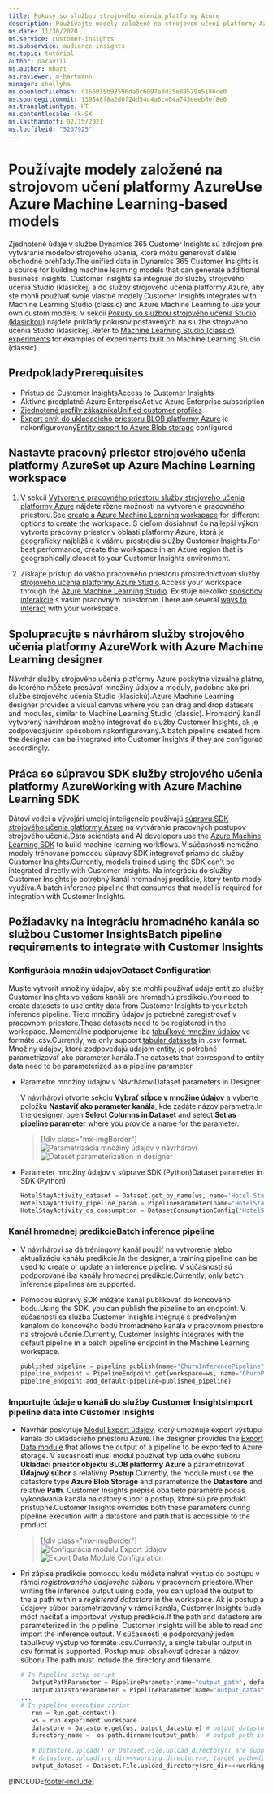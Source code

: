 ```yaml
---
title: Pokusy so službou strojového učenia platformy Azure
description: Používajte modely založené na strojovom učení platformy Azure v službe Dynamics 365 Customer Insights.
ms.date: 11/30/2020
ms.service: customer-insights
ms.subservice: audience-insights
ms.topic: tutorial
author: naravill
ms.author: mhart
ms.reviewer: m-hartmann
manager: shellyha
ms.openlocfilehash: c166015b92596da0c6097e3d25e89579a5186ce0
ms.sourcegitcommit: 139548f8a2d0f24d54c4a6c404a743eeeb8ef8e0
ms.translationtype: HT
ms.contentlocale: sk-SK
ms.lasthandoff: 02/15/2021
ms.locfileid: "5267925"
---
```

# <a name="use-azure-machine-learning-based-models"></a><span data-ttu-id="7d952-103">Používajte modely založené na strojovom učení platformy Azure</span><span class="sxs-lookup"><span data-stu-id="7d952-103">Use Azure Machine Learning-based models</span></span>

<span data-ttu-id="7d952-104">Zjednotené údaje v službe Dynamics 365 Customer Insights sú zdrojom pre vytváranie modelov strojového učenia, ktoré môžu generovať ďalšie obchodné prehľady.</span><span class="sxs-lookup"><span data-stu-id="7d952-104">The unified data in Dynamics 365 Customer Insights is a source for building machine learning models that can generate additional business insights.</span></span> <span data-ttu-id="7d952-105">Customer Insights sa integruje do služby strojového učenia Studio (klasickej) a do služby strojového učenia platformy Azure, aby ste mohli používať svoje vlastné modely.</span><span class="sxs-lookup"><span data-stu-id="7d952-105">Customer Insights integrates with Machine Learning Studio (classic) and Azure Machine Learning to use your own custom models.</span></span> <span data-ttu-id="7d952-106">V sekcii [Pokusy so službou strojového učenia Studio (klasickou)](machine-learning-studio-experiments.md) nájdete príklady pokusov postavených na službe strojového učenia Studio (klasickej).</span><span class="sxs-lookup"><span data-stu-id="7d952-106">Refer to [Machine Learning Studio (classic) experiments](machine-learning-studio-experiments.md) for examples of experiments built on Machine Learning Studio (classic).</span></span> 

## <a name="prerequisites"></a><span data-ttu-id="7d952-107">Predpoklady</span><span class="sxs-lookup"><span data-stu-id="7d952-107">Prerequisites</span></span>

- <span data-ttu-id="7d952-108">Prístup do Customer Insights</span><span class="sxs-lookup"><span data-stu-id="7d952-108">Access to Customer Insights</span></span>
- <span data-ttu-id="7d952-109">Aktívne predplatné Azure Enterprise</span><span class="sxs-lookup"><span data-stu-id="7d952-109">Active Azure Enterprise subscription</span></span>
- [<span data-ttu-id="7d952-110">Zjednotené profily zákazníka</span><span class="sxs-lookup"><span data-stu-id="7d952-110">Unified customer profiles</span></span>](data-unification.md)
- <span data-ttu-id="7d952-111">[Export entít do ukladacieho priestoru BLOB platformy Azure](export-azure-blob-storage.md) je nakonfigurovaný</span><span class="sxs-lookup"><span data-stu-id="7d952-111">[Entity export to Azure Blob storage](export-azure-blob-storage.md) configured</span></span>

## <a name="set-up-azure-machine-learning-workspace"></a><span data-ttu-id="7d952-112">Nastavte pracovný priestor strojového učenia platformy Azure</span><span class="sxs-lookup"><span data-stu-id="7d952-112">Set up Azure Machine Learning workspace</span></span>

1. <span data-ttu-id="7d952-113">V sekcii [Vytvorenie pracovného priestoru služby strojového učenia platformy Azure](https://docs.microsoft.com/azure/machine-learning/concept-workspace#-create-a-workspace) nájdete rôzne možnosti na vytvorenie pracovného priestoru.</span><span class="sxs-lookup"><span data-stu-id="7d952-113">See [create a Azure Machine Learning workspace](https://docs.microsoft.com/azure/machine-learning/concept-workspace#-create-a-workspace) for different options to create the workspace.</span></span> <span data-ttu-id="7d952-114">S cieľom dosiahnuť čo najlepší výkon vytvorte pracovný priestor v oblasti platformy Azure, ktorá je geograficky najbližšie k vášmu prostrediu služby Customer Insights.</span><span class="sxs-lookup"><span data-stu-id="7d952-114">For best performance, create the workspace in an Azure region that is geographically closest to your Customer Insights environment.</span></span>

1. <span data-ttu-id="7d952-115">Získajte prístup do vášho pracovného priestoru prostredníctvom služby [strojového učenia platformy Azure Studio](https://ml.azure.com/).</span><span class="sxs-lookup"><span data-stu-id="7d952-115">Access your workspace through the [Azure Machine Learning Studio](https://ml.azure.com/).</span></span> <span data-ttu-id="7d952-116">Existuje niekoľko [spôsobov interakcie](https://docs.microsoft.com/azure/machine-learning/concept-workspace#tools-for-workspace-interaction) s vaším pracovným priestorom.</span><span class="sxs-lookup"><span data-stu-id="7d952-116">There are several [ways to interact](https://docs.microsoft.com/azure/machine-learning/concept-workspace#tools-for-workspace-interaction) with your workspace.</span></span>

## <a name="work-with-azure-machine-learning-designer"></a><span data-ttu-id="7d952-117">Spolupracujte s návrhárom služby strojového učenia platformy Azure</span><span class="sxs-lookup"><span data-stu-id="7d952-117">Work with Azure Machine Learning designer</span></span>

<span data-ttu-id="7d952-118">Návrhár služby strojového učenia platformy Azure poskytne vizuálne plátno, do ktorého môžete presúvať množiny údajov a moduly, podobne ako pri službe strojového učenia Studio (klasickú).</span><span class="sxs-lookup"><span data-stu-id="7d952-118">Azure Machine Learning designer provides a visual canvas where you can drag and drop datasets and modules, similar to Machine Learning Studio (classic).</span></span> <span data-ttu-id="7d952-119">Hromadný kanál vytvorený návrhárom možno integrovať do služby Customer Insights, ak je zodpovedajúcim spôsobom nakonfigurovaný.</span><span class="sxs-lookup"><span data-stu-id="7d952-119">A batch pipeline created from the designer can be integrated into Customer Insights if they are configured accordingly.</span></span> 
   
## <a name="working-with-azure-machine-learning-sdk"></a><span data-ttu-id="7d952-120">Práca so súpravou SDK služby strojového učenia platformy Azure</span><span class="sxs-lookup"><span data-stu-id="7d952-120">Working with Azure Machine Learning SDK</span></span>

<span data-ttu-id="7d952-121">Dátoví vedci a vývojári umelej inteligencie používajú [súpravu SDK strojového učenia platformy Azure](https://docs.microsoft.com/python/api/overview/azure/ml/?view=azure-ml-py&preserve-view=true) na vytváranie pracovných postupov strojového učenia.</span><span class="sxs-lookup"><span data-stu-id="7d952-121">Data scientists and AI developers use the [Azure Machine Learning SDK](https://docs.microsoft.com/python/api/overview/azure/ml/?view=azure-ml-py&preserve-view=true) to build machine learning workflows.</span></span> <span data-ttu-id="7d952-122">V súčasnosti nemožno modely trénované pomocou súpravy SDK integrovať priamo do služby Customer Insights.</span><span class="sxs-lookup"><span data-stu-id="7d952-122">Currently, models trained using the SDK can't be integrated directly with Customer Insights.</span></span> <span data-ttu-id="7d952-123">Na integráciu do služby Customer Insights je potrebný kanál hromadnej predikcie, ktorý tento model využíva.</span><span class="sxs-lookup"><span data-stu-id="7d952-123">A batch inference pipeline that consumes that model is required for integration with Customer Insights.</span></span>

## <a name="batch-pipeline-requirements-to-integrate-with-customer-insights"></a><span data-ttu-id="7d952-124">Požiadavky na integráciu hromadného kanála so službou Customer Insights</span><span class="sxs-lookup"><span data-stu-id="7d952-124">Batch pipeline requirements to integrate with Customer Insights</span></span>

### <a name="dataset-configuration"></a><span data-ttu-id="7d952-125">Konfigurácia množín údajov</span><span class="sxs-lookup"><span data-stu-id="7d952-125">Dataset Configuration</span></span>

<span data-ttu-id="7d952-126">Musíte vytvoriť množiny údajov, aby ste mohli používať údaje entít zo služby Customer Insights vo vašom kanáli pre hromadnú predikciu.</span><span class="sxs-lookup"><span data-stu-id="7d952-126">You need to create datasets to use entity data from Customer Insights to your batch inference pipeline.</span></span> <span data-ttu-id="7d952-127">Tieto množiny údajov je potrebné zaregistrovať v pracovnom priestore.</span><span class="sxs-lookup"><span data-stu-id="7d952-127">These datasets need to be registered in the workspace.</span></span> <span data-ttu-id="7d952-128">Momentálne podporujeme iba [tabuľkové množiny údajov](https://docs.microsoft.com/azure/machine-learning/how-to-create-register-datasets#tabulardataset) vo formáte .csv.</span><span class="sxs-lookup"><span data-stu-id="7d952-128">Currently, we only support [tabular datasets](https://docs.microsoft.com/azure/machine-learning/how-to-create-register-datasets#tabulardataset) in .csv format.</span></span> <span data-ttu-id="7d952-129">Množiny údajov, ktoré zodpovedajú údajom entity, je potrebné parametrizovať ako parameter kanála.</span><span class="sxs-lookup"><span data-stu-id="7d952-129">The datasets that correspond to entity data need to be parameterized as a pipeline parameter.</span></span>
   
* <span data-ttu-id="7d952-130">Parametre množiny údajov v Návrhárovi</span><span class="sxs-lookup"><span data-stu-id="7d952-130">Dataset parameters in Designer</span></span>
   
     <span data-ttu-id="7d952-131">V návrhárovi otvorte sekciu **Vybrať stĺpce v množine údajov** a vyberte položku **Nastaviť ako parameter kanála**, kde zadáte názov parametra.</span><span class="sxs-lookup"><span data-stu-id="7d952-131">In the designer, open **Select Columns in Dataset** and select **Set as pipeline parameter** where you provide a name for the parameter.</span></span>

     > [!div class="mx-imgBorder"]
     > <span data-ttu-id="7d952-132">![Parametrizácia množiny údajov v návrhárovi](media/intelligence-designer-dataset-parameters.png "Parametrizácia množiny údajov v návrhárovi")</span><span class="sxs-lookup"><span data-stu-id="7d952-132">![Dataset parameterization in designer](media/intelligence-designer-dataset-parameters.png "Dataset parameterization in designer")</span></span>
   
* <span data-ttu-id="7d952-133">Parameter množiny údajov v súprave SDK (Python)</span><span class="sxs-lookup"><span data-stu-id="7d952-133">Dataset parameter in SDK (Python)</span></span>
   
   ```python
   HotelStayActivity_dataset = Dataset.get_by_name(ws, name='Hotel Stay Activity Data')
   HotelStayActivity_pipeline_param = PipelineParameter(name="HotelStayActivity_pipeline_param", default_value=HotelStayActivity_dataset)
   HotelStayActivity_ds_consumption = DatasetConsumptionConfig("HotelStayActivity_dataset", HotelStayActivity_pipeline_param)
   ```

### <a name="batch-inference-pipeline"></a><span data-ttu-id="7d952-134">Kanál hromadnej predikcie</span><span class="sxs-lookup"><span data-stu-id="7d952-134">Batch inference pipeline</span></span>
  
* <span data-ttu-id="7d952-135">V návrhárovi sa dá tréningový kanál použiť na vytvorenie alebo aktualizáciu kanálu predikcie.</span><span class="sxs-lookup"><span data-stu-id="7d952-135">In the designer, a training pipeline can be used to create or update an inference pipeline.</span></span> <span data-ttu-id="7d952-136">V súčasnosti sú podporované iba kanály hromadnej predikcie.</span><span class="sxs-lookup"><span data-stu-id="7d952-136">Currently, only batch inference pipelines are supported.</span></span>

* <span data-ttu-id="7d952-137">Pomocou súpravy SDK môžete kanál publikovať do koncového bodu.</span><span class="sxs-lookup"><span data-stu-id="7d952-137">Using the SDK, you can publish the pipeline to an endpoint.</span></span> <span data-ttu-id="7d952-138">V súčasnosti sa služba Customer Insights integruje s predvoleným kanálom do koncového bodu hromadného kanála v pracovnom priestore na strojové učenie.</span><span class="sxs-lookup"><span data-stu-id="7d952-138">Currently, Customer Insights integrates with the default pipeline in a batch pipeline endpoint in the Machine Learning workspace.</span></span>
   
   ```python
   published_pipeline = pipeline.publish(name="ChurnInferencePipeline", description="Published Churn Inference pipeline")
   pipeline_endpoint = PipelineEndpoint.get(workspace=ws, name="ChurnPipelineEndpoint") 
   pipeline_endpoint.add_default(pipeline=published_pipeline)
   ```

### <a name="import-pipeline-data-into-customer-insights"></a><span data-ttu-id="7d952-139">Importujte údaje o kanáli do služby Customer Insights</span><span class="sxs-lookup"><span data-stu-id="7d952-139">Import pipeline data into Customer Insights</span></span>

* <span data-ttu-id="7d952-140">Návrhár poskytuje [Modul Export údajov](https://docs.microsoft.com/azure/machine-learning/algorithm-module-reference/export-data), ktorý umožňuje export výstupu kanála do ukladacieho priestoru Azure.</span><span class="sxs-lookup"><span data-stu-id="7d952-140">The designer provides the [Export Data module](https://docs.microsoft.com/azure/machine-learning/algorithm-module-reference/export-data) that allows the output of a pipeline to be exported to Azure storage.</span></span> <span data-ttu-id="7d952-141">V súčasnosti musí modul používať typ údajového súboru **Ukladací priestor objektu BLOB platformy Azure** a parametrizovať **Údajový súbor** a relatívny **Postup**.</span><span class="sxs-lookup"><span data-stu-id="7d952-141">Currently, the module must use the datastore type **Azure Blob Storage** and parameterize the **Datastore** and relative **Path**.</span></span> <span data-ttu-id="7d952-142">Customer Insights prepíše oba tieto parametre počas vykonávania kanála na dátový súbor a postup, ktoré sú pre produkt prístupné.</span><span class="sxs-lookup"><span data-stu-id="7d952-142">Customer Insights overrides both these parameters during pipeline execution with a datastore and path that is accessible to the product.</span></span>
   > [!div class="mx-imgBorder"]
   > <span data-ttu-id="7d952-143">![Konfigurácia modulu Export údajov](media/intelligence-designer-importdata.png "Konfigurácia modulu Export údajov")</span><span class="sxs-lookup"><span data-stu-id="7d952-143">![Export Data Module Configuration](media/intelligence-designer-importdata.png "Export Data Module Configuration")</span></span>
   
* <span data-ttu-id="7d952-144">Pri zápise predikcie pomocou kódu môžete nahrať výstup do postupu v rámci *registrovaného údajového súboru* v pracovnom priestore.</span><span class="sxs-lookup"><span data-stu-id="7d952-144">When writing the inference output using code, you can upload the output to the a path within a *registered datastore* in the workspace.</span></span> <span data-ttu-id="7d952-145">Ak je postup a údajový súbor parametrizovaný v rámci kanála, Customer Insights bude môcť načítať a importovať výstup predikcie.</span><span class="sxs-lookup"><span data-stu-id="7d952-145">If the path and datastore are parameterized in the pipeline, Customer insights will be able to read and import the inference output.</span></span> <span data-ttu-id="7d952-146">V súčasnosti je podporovaný jeden tabuľkový výstup vo formáte .csv.</span><span class="sxs-lookup"><span data-stu-id="7d952-146">Currently, a single tabular output in csv format is supported.</span></span> <span data-ttu-id="7d952-147">Postup musí obsahovať adresár a názov súboru.</span><span class="sxs-lookup"><span data-stu-id="7d952-147">The path must include the directory and filename.</span></span>

   ```python
   # In Pipeline setup script
      OutputPathParameter = PipelineParameter(name="output_path", default_value="HotelChurnOutput/HotelChurnOutput.csv")
      OutputDatastoreParameter = PipelineParameter(name="output_datastore", default_value="workspaceblobstore")
   ...
   # In pipeline execution script
      run = Run.get_context()
      ws = run.experiment.workspace
      datastore = Datastore.get(ws, output_datastore) # output_datastore is parameterized
      directory_name =  os.path.dirname(output_path)  # output_path is parameterized.
      
      # Datastore.upload() or Dataset.File.upload_directory() are supported methods to uplaod the data
      # datastore.upload(src_dir=<<working directory>>, target_path=directory_name, overwrite=False, show_progress=True)
      output_dataset = Dataset.File.upload_directory(src_dir=<<working directory>>, target = (datastore, directory_name)) # Remove trailing "/" from directory_name
   ```


[!INCLUDE[footer-include](../includes/footer-banner.md)]